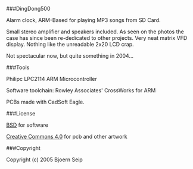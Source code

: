 
###DingDong500

Alarm clock, ARM-Based for playing MP3 songs from SD Card.

Small stereo amplifier and speakers included. As seen on the photos the case has since been re-dedicated to other projects. Very neat matrix VFD display. Nothing like the unreadable 2x20 LCD crap.

Not spectacular now, but quite something in 2004...

###Tools

Philipc LPC2114 ARM Microcontroller

Software toolchain: Rowley Associates' CrossWorks for ARM

PCBs made with CadSoft Eagle.


###License

[BSD](LICENSE-BSD.txt) for software

[Creative Commons 4.0](LICENSE-CC.txt) for pcb and other artwork


###Copyright


Copyright (c) 2005 Bjoern Seip

